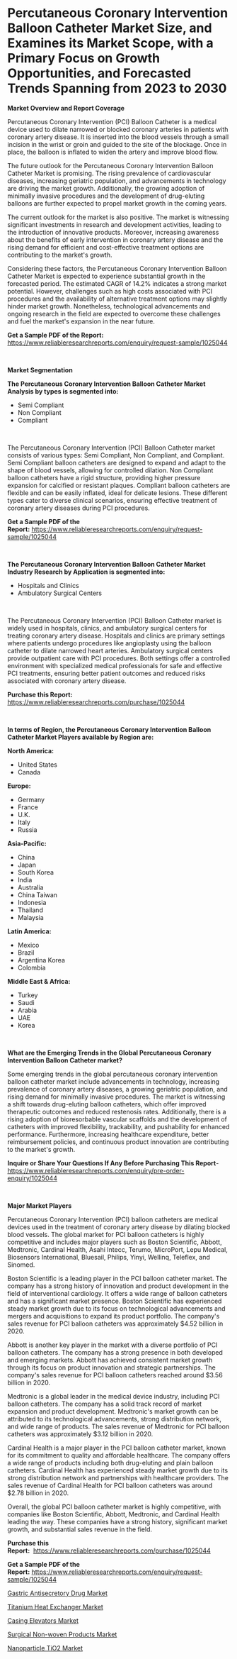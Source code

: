 <p><h1>Percutaneous Coronary Intervention Balloon Catheter Market Size, and Examines its Market Scope, with a Primary Focus on Growth Opportunities, and Forecasted Trends Spanning from 2023 to 2030</h1></p><p><strong>Market Overview and Report Coverage</strong></p>
<p><p>Percutaneous Coronary Intervention (PCI) Balloon Catheter is a medical device used to dilate narrowed or blocked coronary arteries in patients with coronary artery disease. It is inserted into the blood vessels through a small incision in the wrist or groin and guided to the site of the blockage. Once in place, the balloon is inflated to widen the artery and improve blood flow.</p><p>The future outlook for the Percutaneous Coronary Intervention Balloon Catheter Market is promising. The rising prevalence of cardiovascular diseases, increasing geriatric population, and advancements in technology are driving the market growth. Additionally, the growing adoption of minimally invasive procedures and the development of drug-eluting balloons are further expected to propel market growth in the coming years.</p><p>The current outlook for the market is also positive. The market is witnessing significant investments in research and development activities, leading to the introduction of innovative products. Moreover, increasing awareness about the benefits of early intervention in coronary artery disease and the rising demand for efficient and cost-effective treatment options are contributing to the market's growth.</p><p>Considering these factors, the Percutaneous Coronary Intervention Balloon Catheter Market is expected to experience substantial growth in the forecasted period. The estimated CAGR of 14.2% indicates a strong market potential. However, challenges such as high costs associated with PCI procedures and the availability of alternative treatment options may slightly hinder market growth. Nonetheless, technological advancements and ongoing research in the field are expected to overcome these challenges and fuel the market's expansion in the near future.</p></p>
<p><strong>Get a Sample PDF of the Report:</strong> <a href="https://www.reliableresearchreports.com/enquiry/request-sample/1025044">https://www.reliableresearchreports.com/enquiry/request-sample/1025044</a></p>
<p>&nbsp;</p>
<p><strong>Market Segmentation</strong></p>
<p><strong>The Percutaneous Coronary Intervention Balloon Catheter Market Analysis by types is segmented into:</strong></p>
<p><ul><li>Semi Compliant</li><li>Non Compliant</li><li>Compliant</li></ul></p>
<p>&nbsp;</p>
<p><p>The Percutaneous Coronary Intervention (PCI) Balloon Catheter market consists of various types: Semi Compliant, Non Compliant, and Compliant. Semi Compliant balloon catheters are designed to expand and adapt to the shape of blood vessels, allowing for controlled dilation. Non Compliant balloon catheters have a rigid structure, providing higher pressure expansion for calcified or resistant plaques. Compliant balloon catheters are flexible and can be easily inflated, ideal for delicate lesions. These different types cater to diverse clinical scenarios, ensuring effective treatment of coronary artery diseases during PCI procedures.</p></p>
<p><strong>Get a Sample PDF of the Report:</strong>&nbsp;<a href="https://www.reliableresearchreports.com/enquiry/request-sample/1025044">https://www.reliableresearchreports.com/enquiry/request-sample/1025044</a></p>
<p>&nbsp;</p>
<p><strong>The Percutaneous Coronary Intervention Balloon Catheter Market Industry Research by Application is segmented into:</strong></p>
<p><ul><li>Hospitals and Clinics</li><li>Ambulatory Surgical Centers</li></ul></p>
<p>&nbsp;</p>
<p><p>The Percutaneous Coronary Intervention (PCI) Balloon Catheter market is widely used in hospitals, clinics, and ambulatory surgical centers for treating coronary artery disease. Hospitals and clinics are primary settings where patients undergo procedures like angioplasty using the balloon catheter to dilate narrowed heart arteries. Ambulatory surgical centers provide outpatient care with PCI procedures. Both settings offer a controlled environment with specialized medical professionals for safe and effective PCI treatments, ensuring better patient outcomes and reduced risks associated with coronary artery disease.</p></p>
<p><strong>Purchase this Report:</strong>&nbsp; <a href="https://www.reliableresearchreports.com/purchase/1025044">https://www.reliableresearchreports.com/purchase/1025044</a></p>
<p>&nbsp;</p>
<p><strong>In terms of Region, the Percutaneous Coronary Intervention Balloon Catheter Market Players available by Region are:</strong></p>
<p>
    <p> <strong> North America: </strong>
        <ul>
            <li>United States</li>
            <li>Canada</li>
        </ul>
        </p> 
    <p> <strong> Europe: </strong>
        <ul>
            <li>Germany</li>
            <li>France</li>
            <li>U.K.</li>
            <li>Italy</li>
            <li>Russia</li>
        </ul>
        </p> 
    <p> <strong> Asia-Pacific: </strong>
        <ul>
            <li>China</li>
            <li>Japan</li>
            <li>South Korea</li>
            <li>India</li>
            <li>Australia</li>
            <li>China Taiwan</li>
            <li>Indonesia</li>
            <li>Thailand</li>
            <li>Malaysia</li>
        </ul>
        </p> 
    <p> <strong> Latin America: </strong>
        <ul>
            <li>Mexico</li>
            <li>Brazil</li>
            <li>Argentina Korea</li>
            <li>Colombia</li>
        </ul>
        </p> 
    <p> <strong> Middle East & Africa: </strong>
        <ul>
            <li>Turkey</li>
            <li>Saudi</li>
            <li>Arabia</li>
            <li>UAE</li>
            <li>Korea</li>
        </ul>
    </p>
    </p>
<p>&nbsp;</p>
<p><strong>What are the Emerging Trends in the Global Percutaneous Coronary Intervention Balloon Catheter market?</strong></p>
<p><p>Some emerging trends in the global percutaneous coronary intervention balloon catheter market include advancements in technology, increasing prevalence of coronary artery diseases, a growing geriatric population, and rising demand for minimally invasive procedures. The market is witnessing a shift towards drug-eluting balloon catheters, which offer improved therapeutic outcomes and reduced restenosis rates. Additionally, there is a rising adoption of bioresorbable vascular scaffolds and the development of catheters with improved flexibility, trackability, and pushability for enhanced performance. Furthermore, increasing healthcare expenditure, better reimbursement policies, and continuous product innovation are contributing to the market's growth.</p></p>
<p><strong>Inquire or Share Your Questions If Any Before Purchasing This Report</strong>- <a href="https://www.reliableresearchreports.com/enquiry/pre-order-enquiry/1025044">https://www.reliableresearchreports.com/enquiry/pre-order-enquiry/1025044</a></p>
<p>&nbsp;</p>
<p><strong>Major Market Players</strong></p>
<p><p>Percutaneous Coronary Intervention (PCI) balloon catheters are medical devices used in the treatment of coronary artery disease by dilating blocked blood vessels. The global market for PCI balloon catheters is highly competitive and includes major players such as Boston Scientific, Abbott, Medtronic, Cardinal Health, Asahi Intecc, Terumo, MicroPort, Lepu Medical, Biosensors International, Bluesail, Philips, Yinyi, Wellinq, Teleflex, and Sinomed.</p><p>Boston Scientific is a leading player in the PCI balloon catheter market. The company has a strong history of innovation and product development in the field of interventional cardiology. It offers a wide range of balloon catheters and has a significant market presence. Boston Scientific has experienced steady market growth due to its focus on technological advancements and mergers and acquisitions to expand its product portfolio. The company's sales revenue for PCI balloon catheters was approximately $4.52 billion in 2020.</p><p>Abbott is another key player in the market with a diverse portfolio of PCI balloon catheters. The company has a strong presence in both developed and emerging markets. Abbott has achieved consistent market growth through its focus on product innovation and strategic partnerships. The company's sales revenue for PCI balloon catheters reached around $3.56 billion in 2020.</p><p>Medtronic is a global leader in the medical device industry, including PCI balloon catheters. The company has a solid track record of market expansion and product development. Medtronic's market growth can be attributed to its technological advancements, strong distribution network, and wide range of products. The sales revenue of Medtronic for PCI balloon catheters was approximately $3.12 billion in 2020.</p><p>Cardinal Health is a major player in the PCI balloon catheter market, known for its commitment to quality and affordable healthcare. The company offers a wide range of products including both drug-eluting and plain balloon catheters. Cardinal Health has experienced steady market growth due to its strong distribution network and partnerships with healthcare providers. The sales revenue of Cardinal Health for PCI balloon catheters was around $2.78 billion in 2020.</p><p>Overall, the global PCI balloon catheter market is highly competitive, with companies like Boston Scientific, Abbott, Medtronic, and Cardinal Health leading the way. These companies have a strong history, significant market growth, and substantial sales revenue in the field.</p></p>
<p><strong>Purchase this Report:</strong>&nbsp;&nbsp;<a href="https://www.reliableresearchreports.com/purchase/1025044">https://www.reliableresearchreports.com/purchase/1025044</a></p>
<p></p>
<p><strong>Get a Sample PDF of the Report:</strong>&nbsp;<a href="https://www.reliableresearchreports.com/enquiry/request-sample/1025044">https://www.reliableresearchreports.com/enquiry/request-sample/1025044</a></p>
<p><p><a href="https://github.com/GroverBarry/Market-Research-Report-List-1/blob/main/gastric-antisecretory-drug-market.md">Gastric Antisecretory Drug Market</a></p><p><a href="https://www.linkedin.com/pulse/titanium-heat-exchanger-market-insights-players-forecast-till-krwxc/">Titanium Heat Exchanger Market</a></p><p><a href="https://www.linkedin.com/pulse/casing-elevators-market-research-report-unlocks-analysis-financial-xkwkf/">Casing Elevators Market</a></p><p><a href="https://github.com/RickHolmes3/Market-Research-Report-List-1/blob/main/surgical-non-woven-products-market.md">Surgical Non-woven Products Market</a></p><p><a href="https://medium.com/@orlohagenes/nanoparticle-tio2-market-size-growth-forecast-2023-2030-c7df11120c41">Nanoparticle TiO2 Market</a></p></p>